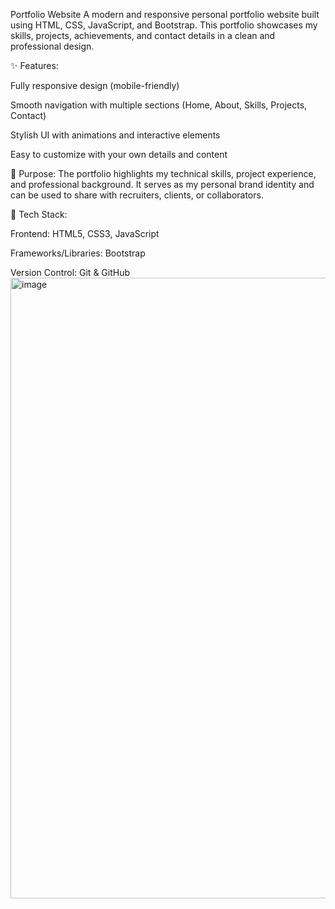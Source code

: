 Portfolio Website
A modern and responsive personal portfolio website built using HTML, CSS, JavaScript, and Bootstrap.
This portfolio showcases my skills, projects, achievements, and contact details in a clean and professional design.

✨ Features:

Fully responsive design (mobile-friendly)

Smooth navigation with multiple sections (Home, About, Skills, Projects, Contact)

Stylish UI with animations and interactive elements

Easy to customize with your own details and content

📌 Purpose:
The portfolio highlights my technical skills, project experience, and professional background. It serves as my personal brand identity and can be used to share with recruiters, clients, or collaborators.

🚀 Tech Stack:

Frontend: HTML5, CSS3, JavaScript

Frameworks/Libraries: Bootstrap

Version Control: Git & GitHub
<img width="1494" height="993" alt="image" src="https://github.com/user-attachments/assets/4094f4a4-e632-42c7-8d66-9600663c91c1" />
